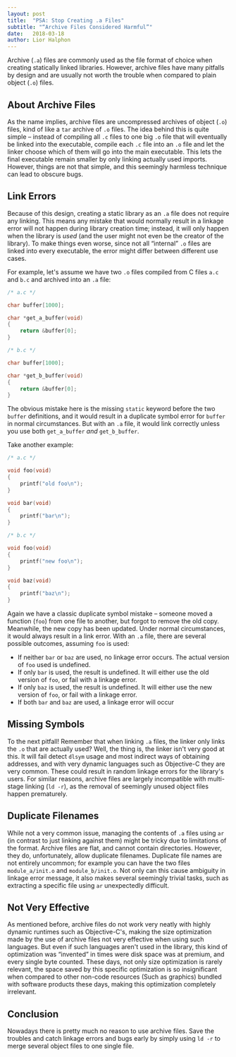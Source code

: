 ```yaml
---
layout: post
title:  "PSA: Stop Creating .a Files"
subtitle: "“Archive Files Considered Harmful”"
date:   2018-03-18
author: Lior Halphon
---
```


Archive (`.a`) files are commonly used as the file format of choice when creating statically linked libraries. However, archive files have many pitfalls by design and are usually not worth the trouble when compared to plain object (`.o`) files.

## About Archive Files

As the name implies, archive files are uncompressed archives of object (`.o`) files, kind of like a `tar` archive of `.o` files. The idea behind this is quite simple – instead of compiling all `.c` files to one big `.o` file that will eventually be linked into the executable, compile each `.c` file into an `.o` file and let the linker choose which of them will go into the main executable. This lets the final executable remain smaller by only linking actually used imports. However, things are not that simple, and this seemingly harmless technique can lead to obscure bugs.

## Link Errors

Because of this design, creating a static library as an `.a` file does not require any linking. This means any mistake that would normally result in a linkage error will not happen during library creation time; instead, it will only happen when the library is _used_ (and the user might not even be the creator of the library). To make things even worse, since not all “internal” `.o` files are linked into every executable, the error might differ between different use cases.

For example, let's assume we have two `.o` files compiled from C files `a.c` and `b.c` and archived into an `.a` file:

```c
/* a.c */

char buffer[1000];

char *get_a_buffer(void)
{
    return &buffer[0];
}

/* b.c */

char buffer[1000];

char *get_b_buffer(void)
{
    return &buffer[0];
}
```

The obvious mistake here is the missing `static` keyword before the two `buffer` definitions, and it would result in a duplicate symbol error for `buffer` in normal circumstances. But with an `.a` file, it would link correctly unless you use both `get_a_buffer` *and* `get_b_buffer`.

Take another example:

```c
/* a.c */

void foo(void)
{
    printf("old foo\n");
}

void bar(void)
{
    printf("bar\n");
}

/* b.c */

void foo(void)
{
    printf("new foo\n");
}

void baz(void)
{
    printf("baz\n");
}
```

Again we have a classic duplicate symbol mistake – someone moved a function (`foo`) from one file to another, but forgot to remove the old copy. Meanwhile, the new copy has been updated. Under normal circumstances, it would always result in a link error. With an `.a` file, there are several possible outcomes, assuming `foo` is used:

 * If neither `bar` or `baz` are used, no linkage error occurs. The actual version of `foo` used is undefined.
 * If only `bar` is used, the result is undefined. It will either use the old version of `foo`, or fail with a linkage error.
 * If only `baz` is used, the result is undefined. It will either use the new version of `foo`, or fail with a linkage error.
 * If both `bar` and `baz` are used, a linkage error will occur

## Missing Symbols

To the next pitfall! Remember that when linking `.a` files, the linker only links the `.o` that are actually used? Well, the thing is, the linker isn't very good at this. It will fail detect `dlsym` usage and most indirect ways of obtaining addresses, and with very dynamic languages such as Objective-C they are very common. These could result in random linkage errors for the library's users. For similar reasons, archive files are largely incompatible with multi-stage linking (`ld -r`), as the removal of seemingly unused object files happen prematurely.

## Duplicate Filenames

While not a very common issue, managing the contents of `.a` files using `ar` (in contrast to just linking against them) might be tricky due to limitations of the format. Archive files are flat, and cannot contain directories. However, they do, unfortunately, allow duplicate filenames. Duplicate file names are not entirely uncommon; for example you can have the two files `module_a/init.o` and `module_b/init.o`. Not only can this cause ambiguity in linkage error message, it also makes several seemingly trivial tasks, such as extracting a specific file using `ar` unexpectedly difficult.

## Not Very Effective

As mentioned before, archive files do not work very neatly with highly dynamic runtimes such as Objective-C's, making the size optimization made by the use of archive files not very effective when using such languages. But even if such languages aren't used in the library, this kind of optimization was “invented” in times were disk space was at premium, and every single byte counted. These days, not only size optimization is rarely relevant, the space saved by this specific optimization is so insignificant when compared to other non-code resources (Such as graphics) bundled with software products these days, making this optimization completely irrelevant.

## Conclusion

Nowadays there is pretty much no reason to use archive files. Save the troubles and catch linkage errors and bugs early by simply using `ld -r` to merge several object files to one single file.